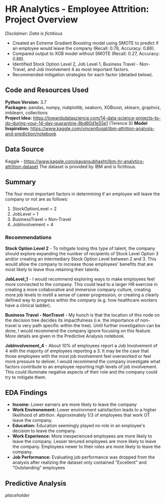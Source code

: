 # HR Analytics - Employee Attrition: Project Overview
*Disclaimer: Data is fictitious*

- Created an Extreme Gradient Boosting model using SMOTE to predict if an employee would leave the company (Recall: 0.78, Accuracy: 0.86).
- Compared output to XGB model without SMOTE (Recall: 0.27, Accuracy: 0.88).
- Identified Stock Option Level 2, Job Level 1, Business Travel - Non-Travel, and Job Involvement 4 as most important factors.
- Recommended mitigation strategies for each factor (detailed below).

## Code and Resources Used
**Python Version:** 3.7 \
**Packages:** pandas, numpy, matplotlib, seaborn, XGBoost, sklearn, graphviz, imblearn, collections\
**Project Idea:** https://towardsdatascience.com/14-data-science-projects-to-do-during-your-14-day-quarantine-8bd60d1e55e1 (Terence S)
**Model Inspiration:** https://www.kaggle.com/vincentlugat/ibm-attrition-analysis-and-prediction/notebook

## Data Source
Kaggle - https://www.kaggle.com/pavansubhasht/ibm-hr-analytics-attrition-dataset
The dataset is provided by IBM and is fictitious.

## Summary
The four most important factors in determining if an employee will leave the company or not are as follows:
1. StockOptionLevel = 2
2. JobLevel = 1
3. BusinessTravel = Non-Travel
4. JobInvolvement = 4

### Recommendations
**Stock Option Level 2** - To mitigate losing this type of talent, the company should explore expanding the number of recipients of Stock Level Option 3 and/or creating an intermediary Stock Option Level between 2 and 3. This would allow the company to increase those employees' benefits that are most likely to leave thus retaining their talents.

**JobLevel_1** - I would recommend exploring ways to make employees feel more connected to the company. This could lead to a larger HR exercise in creating a more collaborative and immersive company culture, creating more job levels to instill a sense of career progression, or creating a clearly defined way to progress within the company (e.g. how healthcare workers have a clinical ladder).

**Business Travel - NonTravel** - My hunch is that the location of this node on the decision tree decides its impactfulness (i.e. the importance of non-travel is very path specific within the tree). Until further investigation can be done, I would recommend the company ignore focusing on this feature. More details are given in the Predictive Analysis notebook.

**JobInvolvement_4** - About 10% of employees report a Job Involvement of 4 with the majority of employees reporting a 3. It may be the case that those employees with the most job involvement feel overworked or feel more pressure to deliver. I would recommend the company investigate what factors contribute to an employee reporting high levels of job involvement. This could illuminate negative aspects of their role and the company could try to mitigate them.

## EDA Findings
- **Income:** Lower earners are more likely to leave the company
- **Work Environement:** Lower environment satisfaction leads to a higher likelihood of attrition. Approximately 1/3 of employees that work OT leave the company.
- **Education:** Education seemingly played no role in an employee's decision to leave the company.
- **Work Experience:** More inexperienced employees are more likely to leave the company. Lesser tenured employees are more likely to leave the company. Employees newer to their roles are more likely to leave the company.
- **Job Performance:** Evaluating job performance was dropped from the analysis after realizing the dataset only contained "Excellent" and "Outstanding" employees

## Predictive Analysis
*placeholder*

